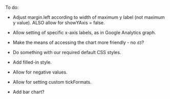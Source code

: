 

To do:

* Adjust margin.left according to width of maximum y label (not maximum y value). ALSO allow for showYAxis = false.
* Allow setting of specific x-axis labels, as in Google Analytics graph.
* Make the means of accessing the chart more friendly - no `d3`?
* Do something with our required default CSS styles.
* Add filled-in style.
* Allow for negative values.
* Allow for setting custom tickFormats.

* Add bar chart?
